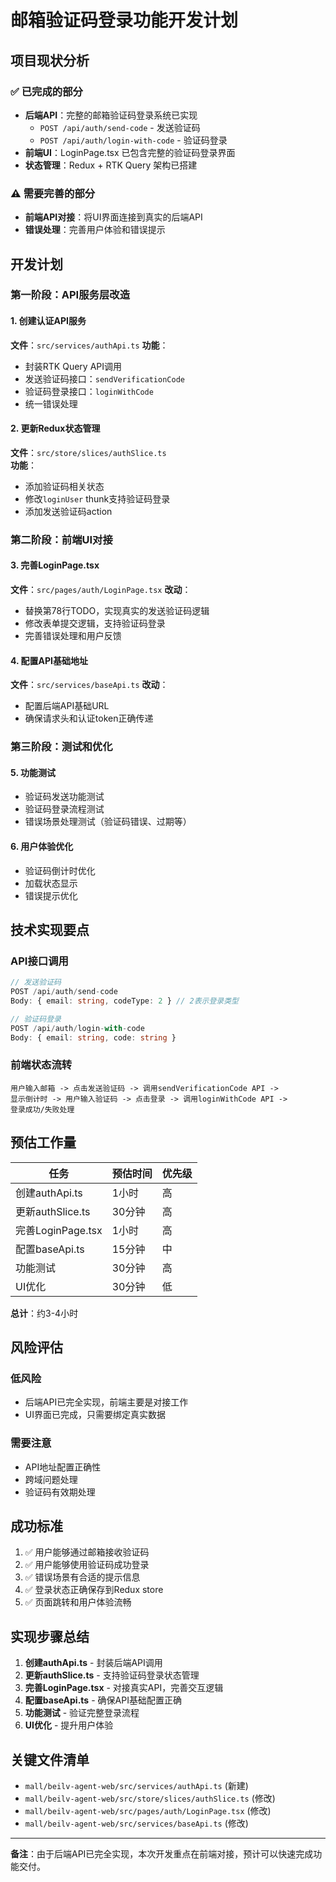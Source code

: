 # 邮箱验证码登录功能开发计划

## 项目现状分析

### ✅ 已完成的部分
- **后端API**：完整的邮箱验证码登录系统已实现
  - `POST /api/auth/send-code` - 发送验证码
  - `POST /api/auth/login-with-code` - 验证码登录
- **前端UI**：LoginPage.tsx 已包含完整的验证码登录界面
- **状态管理**：Redux + RTK Query 架构已搭建

### ⚠️ 需要完善的部分
- **前端API对接**：将UI界面连接到真实的后端API
- **错误处理**：完善用户体验和错误提示

## 开发计划

### 第一阶段：API服务层改造

#### 1. 创建认证API服务
**文件**：`src/services/authApi.ts`
**功能**：
- 封装RTK Query API调用
- 发送验证码接口：`sendVerificationCode`
- 验证码登录接口：`loginWithCode`
- 统一错误处理

#### 2. 更新Redux状态管理
**文件**：`src/store/slices/authSlice.ts`  
**功能**：
- 添加验证码相关状态
- 修改`loginUser` thunk支持验证码登录
- 添加发送验证码action

### 第二阶段：前端UI对接

#### 3. 完善LoginPage.tsx
**文件**：`src/pages/auth/LoginPage.tsx`
**改动**：
- 替换第78行TODO，实现真实的发送验证码逻辑
- 修改表单提交逻辑，支持验证码登录
- 完善错误处理和用户反馈

#### 4. 配置API基础地址
**文件**：`src/services/baseApi.ts`
**改动**：
- 配置后端API基础URL
- 确保请求头和认证token正确传递

### 第三阶段：测试和优化

#### 5. 功能测试
- 验证码发送功能测试
- 验证码登录流程测试
- 错误场景处理测试（验证码错误、过期等）

#### 6. 用户体验优化
- 验证码倒计时优化
- 加载状态显示
- 错误提示优化

## 技术实现要点

### API接口调用
```typescript
// 发送验证码
POST /api/auth/send-code
Body: { email: string, codeType: 2 } // 2表示登录类型

// 验证码登录  
POST /api/auth/login-with-code
Body: { email: string, code: string }
```

### 前端状态流转
```
用户输入邮箱 -> 点击发送验证码 -> 调用sendVerificationCode API -> 
显示倒计时 -> 用户输入验证码 -> 点击登录 -> 调用loginWithCode API -> 
登录成功/失败处理
```

## 预估工作量

| 任务 | 预估时间 | 优先级 |
|------|----------|--------|
| 创建authApi.ts | 1小时 | 高 |
| 更新authSlice.ts | 30分钟 | 高 |
| 完善LoginPage.tsx | 1小时 | 高 |
| 配置baseApi.ts | 15分钟 | 中 |
| 功能测试 | 30分钟 | 高 |
| UI优化 | 30分钟 | 低 |

**总计**：约3-4小时

## 风险评估

### 低风险
- 后端API已完全实现，前端主要是对接工作
- UI界面已完成，只需要绑定真实数据

### 需要注意
- API地址配置正确性
- 跨域问题处理
- 验证码有效期处理

## 成功标准

1. ✅ 用户能够通过邮箱接收验证码
2. ✅ 用户能够使用验证码成功登录
3. ✅ 错误场景有合适的提示信息
4. ✅ 登录状态正确保存到Redux store
5. ✅ 页面跳转和用户体验流畅

## 实现步骤总结

1. **创建authApi.ts** - 封装后端API调用
2. **更新authSlice.ts** - 支持验证码登录状态管理  
3. **完善LoginPage.tsx** - 对接真实API，完善交互逻辑
4. **配置baseApi.ts** - 确保API基础配置正确
5. **功能测试** - 验证完整登录流程
6. **UI优化** - 提升用户体验

## 关键文件清单

- `mall/beilv-agent-web/src/services/authApi.ts` (新建)
- `mall/beilv-agent-web/src/store/slices/authSlice.ts` (修改)  
- `mall/beilv-agent-web/src/pages/auth/LoginPage.tsx` (修改)
- `mall/beilv-agent-web/src/services/baseApi.ts` (修改)

---

**备注**：由于后端API已完全实现，本次开发重点在前端对接，预计可以快速完成功能交付。